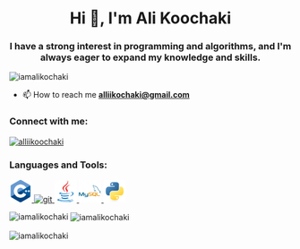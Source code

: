<h1 align="center">Hi 👋, I'm Ali Koochaki</h1>
<h3 align="center">I have a strong interest in programming and algorithms, and I'm always eager to expand my knowledge and skills.</h3>

<p align="left"> <img src="https://komarev.com/ghpvc/?username=iamalikochaki&label=Profile%20views&color=0e75b6&style=flat" alt="iamalikochaki" /> </p>

- 📫 How to reach me **alliikochaki@gmail.com**

<h3 align="left">Connect with me:</h3>
<p align="left">
<a href="https://instagram.com/alliikoochaki" target="blank"><img align="center" src="https://raw.githubusercontent.com/rahuldkjain/github-profile-readme-generator/master/src/images/icons/Social/instagram.svg" alt="alliikoochaki" height="30" width="40" /></a>
</p>

<h3 align="left">Languages and Tools:</h3>
<p align="left"> <a href="https://www.w3schools.com/cpp/" target="_blank" rel="noreferrer"> <img src="https://raw.githubusercontent.com/devicons/devicon/master/icons/cplusplus/cplusplus-original.svg" alt="cplusplus" width="40" height="40"/> </a> <a href="https://www.w3schools.com/cs/" target="_blank" rel="noreferrer"> <img src="https://www.vectorlogo.zone/logos/git-scm/git-scm-icon.svg" alt="git" width="40" height="40"/> </a> <a href="https://www.java.com" target="_blank" rel="noreferrer"> <img src="https://raw.githubusercontent.com/devicons/devicon/master/icons/java/java-original.svg" alt="java" width="40" height="40"/> </a> <a href="https://www.mysql.com/" target="_blank" rel="noreferrer"> <img src="https://raw.githubusercontent.com/devicons/devicon/master/icons/mysql/mysql-original-wordmark.svg" alt="mysql" width="40" height="40"/> </a> <a href="https://www.python.org" target="_blank" rel="noreferrer"> <img src="https://raw.githubusercontent.com/devicons/devicon/master/icons/python/python-original.svg" alt="python" width="40" height="40"/> </a> </p>

<p><img align="left" src="https://github-readme-stats.vercel.app/api/top-langs?username=iamalikochaki&show_icons=true&locale=en&layout=compact&theme=dark" alt="iamalikochaki" /></p>

<p>&nbsp;<img align="center" src="https://github-readme-stats.vercel.app/api?username=iamalikochaki&show_icons=true&locale=en&theme=dark" alt="iamalikochaki" /></p>

<p><img align="center" src="https://github-readme-streak-stats.herokuapp.com/?user=iamalikochaki&theme=dark" alt="iamalikochaki" /></p>

